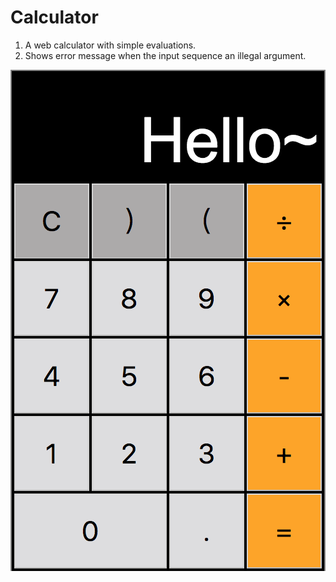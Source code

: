# Calculator
1. A web calculator with simple evaluations.
2. Shows error message when the input sequence an illegal argument.

![alt text](Calculator.png)
